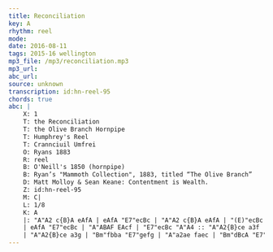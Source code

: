 ```yaml
---
title: Reconciliation
key: A
rhythm: reel
mode: 
date: 2016-08-11
tags: 2015-16 wellington
mp3_file: /mp3/reconciliation.mp3
mp3_url: 
abc_url: 
source: unknown
transcription: id:hn-reel-95
chords: true
abc: |
    X: 1
    T: the Reconciliation
    T: the Olive Branch Hornpipe
    T: Humphrey's Reel
    T: Crannciuil Umfrei
    O: Ryans 1883
    R: reel
    B: O'Neill's 1850 (hornpipe)
    B: Ryan’s "Mammoth Collection", 1883, titled “The Olive Branch”
    D: Matt Molloy & Sean Keane: Contentment is Wealth.
    Z: id:hn-reel-95
    M: C|
    L: 1/8
    K: A
    |: "A"A2 c{B}A eAfA | eAfA "E7"ecBc | "A"A2 c{B}A eAfA | "(E)"ecBc "E7"AFEF | "A"A2 c{B}A eAfA |
    | eAfA "E7"ecBc | "A"ABAF EAcf | "E7"ecBc "A"A4 :: "A"A2{B}ce a3f | "E7"efed cdcB |
    | "A"A2{B}ce a3g | "Bm"fbba "E7"gefg | "A"a2ae faec | "Bm"dBcA "E7"BAFG | "A"ABAF EAcf | "E7"ecBc "A"A4 :|
---
```


